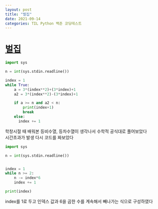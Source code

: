 ```yaml
---
layout: post
title: "벌집"
date: 2021-09-14
categories: TIL Python 백준 코딩테스트
---
```


# [벌집](https://www.acmicpc.net/problem/2292)

```python
import sys

n = int(sys.stdin.readline())

index = 1
while True:
    a = 3*(index**2)+(3*index)+1
    a2 = 3*(index**2)-(3*index)+1

    if a >= n and a2 < n:
        print(index+1)
        break
    else:
      index += 1
```

학창시절 때 배워본 등비수열, 등차수열이 생각나서 수학적 공식대로 풀어보았다  
시간초과가 발생 다시 코드를 짜보았다

```python
import sys

n = int(sys.stdin.readline())


index = 1
while n >= 2:
    n -= index*6
    index += 1

print(index)
```

index를 1로 두고 인덱스 값과 6을 곱한 수를 계속해서 빼나가는 식으로 구성하였다  
